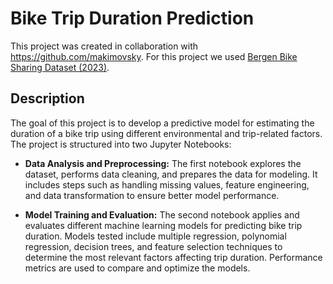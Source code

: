 # Bike Trip Duration Prediction
This project was created in collaboration with https://github.com/makimovsky.
For this project we used [Bergen Bike Sharing Dataset (2023)](https://www.kaggle.com/datasets/amykzhang/bergen-bike-sharing-dataset-2023).
## Description
The goal of this project is to develop a predictive model for estimating the duration of a bike trip using different environmental and trip-related factors. The project is structured into two Jupyter Notebooks:

 - **Data Analysis and Preprocessing:** The first notebook explores the dataset, performs data cleaning, and prepares the data for modeling. It includes steps such as handling missing values, feature engineering, and data transformation to ensure better model performance.

- **Model Training and Evaluation:** The second notebook applies and evaluates different machine learning models for predicting bike trip duration. Models tested include multiple regression, polynomial regression, decision trees, and feature selection techniques to determine the most relevant factors affecting trip duration. Performance metrics are used to compare and optimize the models.
